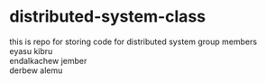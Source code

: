 # distributed-system-class
this is repo for storing code for distributed system
group members<br />
  eyasu kibru<br />
  endalkachew jember<br />
  derbew alemu<br /> 

